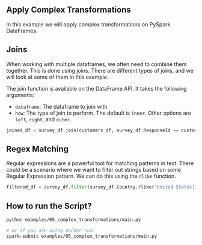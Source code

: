 ## Apply Complex Transformations

In this example we will apply complex transformations on PySpark DataFrames.

## Joins

When working with multiple dataframes, we often need to combine them together. This is done using joins. There are
different types of joins, and we will look at some of them in this example.

The join function is available on the DataFrame API. It takes the following arguments:

- `dataframe`: The dataframe to join with
- `how`: The type of join to perform. The default is `inner`. Other options are `left`, `right`, and `outer`.

```python
joined_df = survey_df.join(customers_df, survey_df.ResponseId == customers_df.id, how="left")
```

## Regex Matching

Regular expressions are a powerful tool for matching patterns in text. There could be a scenario where we want to filter
out strings based on some Regular Expression pattern. We can do this using the `rlike` function.

```python
filtered_df = survey_df.filter(survey_df.Country.rlike("United States|India"))
```

## How to run the Script?

```bash
python examples/05_complex_transformations/main.py

# or if you are using docker run:
spark-submit examples/05_complex_transformations/main.py
```
